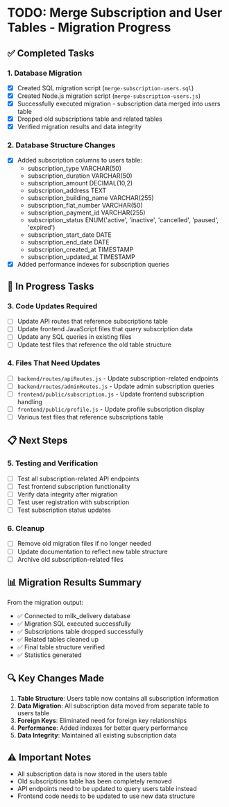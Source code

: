 # TODO: Merge Subscription and User Tables - Migration Progress

## ✅ Completed Tasks

### 1. Database Migration
- [x] Created SQL migration script (`merge-subscription-users.sql`)
- [x] Created Node.js migration script (`merge-subscription-users.js`)
- [x] Successfully executed migration - subscription data merged into users table
- [x] Dropped old subscriptions table and related tables
- [x] Verified migration results and data integrity

### 2. Database Structure Changes
- [x] Added subscription columns to users table:
  - subscription_type VARCHAR(50)
  - subscription_duration VARCHAR(50)
  - subscription_amount DECIMAL(10,2)
  - subscription_address TEXT
  - subscription_building_name VARCHAR(255)
  - subscription_flat_number VARCHAR(50)
  - subscription_payment_id VARCHAR(255)
  - subscription_status ENUM('active', 'inactive', 'cancelled', 'paused', 'expired')
  - subscription_start_date DATE
  - subscription_end_date DATE
  - subscription_created_at TIMESTAMP
  - subscription_updated_at TIMESTAMP
- [x] Added performance indexes for subscription queries

## 🔄 In Progress Tasks

### 3. Code Updates Required
- [ ] Update API routes that reference subscriptions table
- [ ] Update frontend JavaScript files that query subscription data
- [ ] Update any SQL queries in existing files
- [ ] Update test files that reference the old table structure

### 4. Files That Need Updates
- [ ] `backend/routes/apiRoutes.js` - Update subscription-related endpoints
- [ ] `backend/routes/adminRoutes.js` - Update admin subscription queries
- [ ] `frontend/public/subscription.js` - Update frontend subscription handling
- [ ] `frontend/public/profile.js` - Update profile subscription display
- [ ] Various test files that reference subscriptions table

## 📋 Next Steps

### 5. Testing and Verification
- [ ] Test all subscription-related API endpoints
- [ ] Test frontend subscription functionality
- [ ] Verify data integrity after migration
- [ ] Test user registration with subscription
- [ ] Test subscription status updates

### 6. Cleanup
- [ ] Remove old migration files if no longer needed
- [ ] Update documentation to reflect new table structure
- [ ] Archive old subscription-related files

## 📊 Migration Results Summary

From the migration output:
- ✅ Connected to milk_delivery database
- ✅ Migration SQL executed successfully
- ✅ Subscriptions table dropped successfully
- ✅ Related tables cleaned up
- ✅ Final table structure verified
- ✅ Statistics generated

## 🔍 Key Changes Made

1. **Table Structure**: Users table now contains all subscription information
2. **Data Migration**: All subscription data moved from separate table to users table
3. **Foreign Keys**: Eliminated need for foreign key relationships
4. **Performance**: Added indexes for better query performance
5. **Data Integrity**: Maintained all existing subscription data

## ⚠️ Important Notes

- All subscription data is now stored in the users table
- Old subscriptions table has been completely removed
- API endpoints need to be updated to query users table instead
- Frontend code needs to be updated to use new data structure
